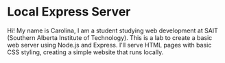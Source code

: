 # Local Express Server

Hi! My name is Carolina, I am a student studying web development at SAIT (Southern Alberta Institute of Technology). This is a lab to create a basic web server using Node.js and Express. I'll serve HTML pages with basic CSS styling, creating a simple website that runs locally.
